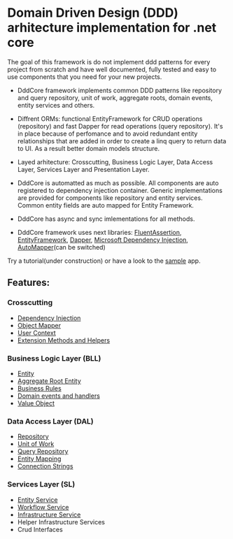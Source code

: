 # Domain Driven Design (DDD) arhitecture implementation for .net core
The goal of this framework is do not implement ddd patterns for every project from scratch and have well documented, fully tested and easy to use components that you need for your new projects.

* DddCore framework implements common DDD patterns like repository and query repository, unit of work, aggregate roots, domain events, entity services and others.

* Diffrent ORMs: functional EntityFramework for CRUD operations (repository) and fast Dapper for read operations (query repository). It's in place because of perfomance and to avoid redundant entity relationships that are added in order to create a linq query to return data to UI. As a result better domain models structure.

* Layed arhitecture: Crosscutting, Business Logic Layer, Data Access Layer, Services Layer and Presentation Layer.

* DddCore is automatted as much as possible. All components are auto registered to dependency injection container. Generic implementations are provided for components like repository and entity services. Common entity fields are auto mapped for Entity Framework.

* DddCore has async and sync imlementations for all methods.

* DddCore framework uses next libraries: [FluentAssertion][-4], [EntityFramework][-3], [Dapper][-5], [Microsoft Dependency Injection][-2], [AutoMapper][-1](can be switched)

Try a tutorial(under construction) or have a look to the [sample][0] app.

## Features:

### Crosscutting

- [Dependency Injection][1]
- [Object Mapper][2]
- [User Context][-7]
- [Extension Methods and Helpers][-6]

### Business Logic Layer (BLL)

- [Entity][3]
- [Aggregate Root Entity][4]
- [Business Rules][5]
- [Domain events and handlers][6]
- [Value Object][7]

### Data Access Layer (DAL)

- [Repository][8]
- [Unit of Work][9]
- [Query Repository][10]
- [Entity Mapping][11]
- [Connection Strings][12]

### Services Layer (SL)

- [Entity Service][13]
- [Workflow Service][14]
- [Infrastructure Service][15]
- Helper Infrastructure Services
- Crud Interfaces

[-4]: https://github.com/JeremySkinner/FluentValidation
[-3]: https://github.com/aspnet/EntityFramework
[-2]: https://github.com/aspnet/DependencyInjection
[-1]: https://github.com/AutoMapper/AutoMapper
[-5]: https://github.com/StackExchange/dapper-dot-net

[0]: https://github.com/Alexander-Shein/DddCore/tree/net-core/Samples/Api
[1]: https://github.com/Alexander-Shein/DddCore/blob/net-core/Src/Crosscutting/README.md#dependency-injection
[2]: https://github.com/Alexander-Shein/DddCore/blob/net-core/Src/Crosscutting/README.md#object-mapper
[-7]: https://github.com/Alexander-Shein/DddCore/blob/net-core/Src/Crosscutting/README.md#user-context
[-6]: https://github.com/Alexander-Shein/DddCore/blob/net-core/Src/Crosscutting/README.md#object-mapper#extension-methods-and-helpers

[3]: https://github.com/Alexander-Shein/DddCore/blob/net-core/Src/BLL/README.md
[4]: https://github.com/Alexander-Shein/DddCore/blob/net-core/Src/BLL/README.md#aggregate-root-entity
[5]: https://github.com/Alexander-Shein/DddCore/blob/net-core/Src/BLL/README.md#business-rules
[6]: https://github.com/Alexander-Shein/DddCore/blob/net-core/Src/BLL/README.md#domain-events-and-handlers
[7]: https://github.com/Alexander-Shein/DddCore/blob/net-core/Src/BLL/README.md#value-object

[8]: https://github.com/Alexander-Shein/DddCore/blob/net-core/Src/DAL/README.md#repository
[9]: https://github.com/Alexander-Shein/DddCore/blob/net-core/Src/DAL/README.md#unit-of-work
[10]: https://github.com/Alexander-Shein/DddCore/blob/net-core/Src/DAL/README.md#query-repository
[11]: https://github.com/Alexander-Shein/DddCore/blob/net-core/Src/DAL/README.md#entity-mapping
[12]: https://github.com/Alexander-Shein/DddCore/blob/net-core/Src/DAL/README.md#connection-strings

[13]: https://github.com/Alexander-Shein/DddCore/blob/net-core/Src/SL/README.md#entity-service
[14]: https://github.com/Alexander-Shein/DddCore/blob/net-core/Src/SL/README.md#workflow-service
[15]: https://github.com/Alexander-Shein/DddCore/blob/net-core/Src/SL/README.md#infrastructure-service
